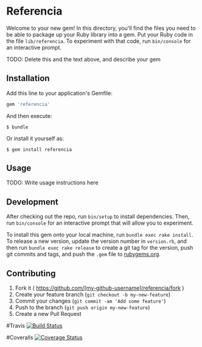 # Referencia

Welcome to your new gem! In this directory, you'll find the files you need to be able to package up your Ruby library into a gem. Put your Ruby code in the file `lib/referencia`. To experiment with that code, run `bin/console` for an interactive prompt.

TODO: Delete this and the text above, and describe your gem

## Installation

Add this line to your application's Gemfile:

```ruby
gem 'referencia'
```

And then execute:

    $ bundle

Or install it yourself as:

    $ gem install referencia

## Usage

TODO: Write usage instructions here

## Development

After checking out the repo, run `bin/setup` to install dependencies. Then, run `bin/console` for an interactive prompt that will allow you to experiment.

To install this gem onto your local machine, run `bundle exec rake install`. To release a new version, update the version number in `version.rb`, and then run `bundle exec rake release` to create a git tag for the version, push git commits and tags, and push the `.gem` file to [rubygems.org](https://rubygems.org).

## Contributing

1. Fork it ( https://github.com/[my-github-username]/referencia/fork )
2. Create your feature branch (`git checkout -b my-new-feature`)
3. Commit your changes (`git commit -am 'Add some feature'`)
4. Push to the branch (`git push origin my-new-feature`)
5. Create a new Pull Request

#Travis
[![Build Status](https://travis-ci.org/alu0100763379/LPPpractica10.svg)](https://travis-ci.org/alu0100763379/LPPpractica10)

#Coveralls
[![Coverage Status](https://coveralls.io/repos/alu0100763379/LPPpractica10/badge.svg?branch=master&service=github)](https://coveralls.io/github/alu0100763379/LPPpractica10?branch=master)
